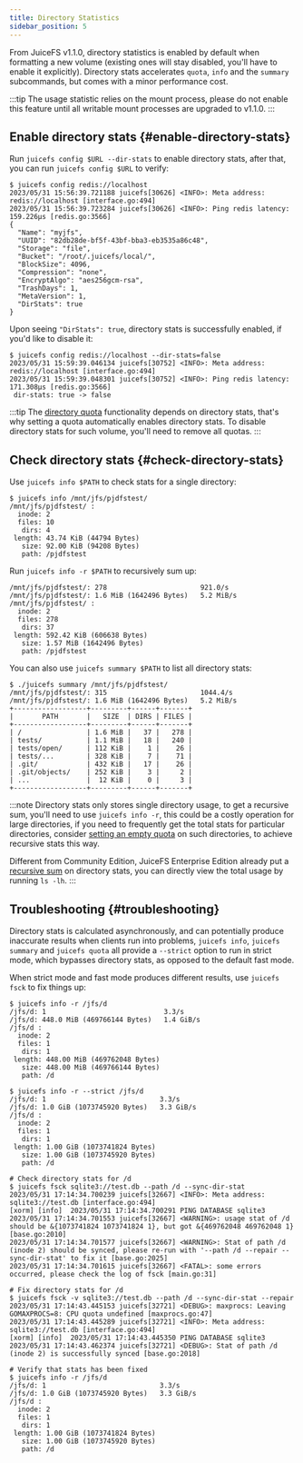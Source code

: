 ```yaml
---
title: Directory Statistics
sidebar_position: 5
---
```


From JuiceFS v1.1.0, directory statistics is enabled by default when formatting a new volume (existing ones will stay disabled, you'll have to enable it explicitly). Directory stats accelerates `quota`, `info` and the `summary` subcommands, but comes with a minor performance cost.

:::tip
The usage statistic relies on the mount process, please do not enable this feature until all writable mount processes are upgraded to v1.1.0.
:::

## Enable directory stats {#enable-directory-stats}

Run `juicefs config $URL --dir-stats` to enable directory stats, after that, you can run `juicefs config $URL` to verify:

```shell
$ juicefs config redis://localhost
2023/05/31 15:56:39.721188 juicefs[30626] <INFO>: Meta address: redis://localhost [interface.go:494]
2023/05/31 15:56:39.723284 juicefs[30626] <INFO>: Ping redis latency: 159.226µs [redis.go:3566]
{
  "Name": "myjfs",
  "UUID": "82db28de-bf5f-43bf-bba3-eb3535a86c48",
  "Storage": "file",
  "Bucket": "/root/.juicefs/local/",
  "BlockSize": 4096,
  "Compression": "none",
  "EncryptAlgo": "aes256gcm-rsa",
  "TrashDays": 1,
  "MetaVersion": 1,
  "DirStats": true
}
```

Upon seeing `"DirStats": true`, directory stats is successfully enabled, if you'd like to disable it:

```shell
$ juicefs config redis://localhost --dir-stats=false
2023/05/31 15:59:39.046134 juicefs[30752] <INFO>: Meta address: redis://localhost [interface.go:494]
2023/05/31 15:59:39.048301 juicefs[30752] <INFO>: Ping redis latency: 171.308µs [redis.go:3566]
 dir-stats: true -> false
```

:::tip
The [directory quota](./quota.md#directory-quota) functionality depends on directory stats, that's why setting a quota automatically enables directory stats. To disable directory stats for such volume, you'll need to remove all quotas.
:::

## Check directory stats {#check-directory-stats}

Use `juicefs info $PATH` to check stats for a single directory:

```shell
$ juicefs info /mnt/jfs/pjdfstest/
/mnt/jfs/pjdfstest/ :
  inode: 2
  files: 10
   dirs: 4
 length: 43.74 KiB (44794 Bytes)
   size: 92.00 KiB (94208 Bytes)
   path: /pjdfstest
```

Run `juicefs info -r $PATH` to recursively sum up:

```shell
/mnt/jfs/pjdfstest/: 278                       921.0/s
/mnt/jfs/pjdfstest/: 1.6 MiB (1642496 Bytes)   5.2 MiB/s
/mnt/jfs/pjdfstest/ :
  inode: 2
  files: 278
   dirs: 37
 length: 592.42 KiB (606638 Bytes)
   size: 1.57 MiB (1642496 Bytes)
   path: /pjdfstest
```

You can also use `juicefs summary $PATH` to list all directory stats:

```shell
$ ./juicefs summary /mnt/jfs/pjdfstest/
/mnt/jfs/pjdfstest/: 315                       1044.4/s
/mnt/jfs/pjdfstest/: 1.6 MiB (1642496 Bytes)   5.2 MiB/s
+------------------+---------+------+-------+
|       PATH       |   SIZE  | DIRS | FILES |
+------------------+---------+------+-------+
| /                | 1.6 MiB |   37 |   278 |
| tests/           | 1.1 MiB |   18 |   240 |
| tests/open/      | 112 KiB |    1 |    26 |
| tests/...        | 328 KiB |    7 |    71 |
| .git/            | 432 KiB |   17 |    26 |
| .git/objects/    | 252 KiB |    3 |     2 |
| ...              |  12 KiB |    0 |     3 |
+------------------+---------+------+-------+
```

:::note
Directory stats only stores single directory usage, to get a recursive sum, you'll need to use `juicefs info -r`, this could be a costly operation for large directories, if you need to frequently get the total stats for particular directories, consider [setting an empty quota](./quota.md#limit-capacity-and-inodes-of-directory) on such directories, to achieve recursive stats this way.

Different from Community Edition, JuiceFS Enterprise Edition already put a [recursive sum](/docs/cloud/guide/view_storage_usage) on directory stats, you can directly view the total usage by running `ls -lh`.
:::

## Troubleshooting {#troubleshooting}

Directory stats is calculated asynchronously, and can potentially produce inaccurate results when clients run into problems, `juicefs info`, `juicefs summary` and `juicefs quota` all provide a `--strict` option to run in strict mode, which bypasses directory stats, as opposed to the default fast mode.

When strict mode and fast mode produces different results, use `juicefs fsck` to fix things up:

```shell
$ juicefs info -r /jfs/d
/jfs/d: 1                             3.3/s
/jfs/d: 448.0 MiB (469766144 Bytes)   1.4 GiB/s
/jfs/d :
  inode: 2
  files: 1
   dirs: 1
 length: 448.00 MiB (469762048 Bytes)
   size: 448.00 MiB (469766144 Bytes)
   path: /d

$ juicefs info -r --strict /jfs/d
/jfs/d: 1                            3.3/s
/jfs/d: 1.0 GiB (1073745920 Bytes)   3.3 GiB/s
/jfs/d :
  inode: 2
  files: 1
   dirs: 1
 length: 1.00 GiB (1073741824 Bytes)
   size: 1.00 GiB (1073745920 Bytes)
   path: /d

# Check directory stats for /d
$ juicefs fsck sqlite3://test.db --path /d --sync-dir-stat
2023/05/31 17:14:34.700239 juicefs[32667] <INFO>: Meta address: sqlite3://test.db [interface.go:494]
[xorm] [info]  2023/05/31 17:14:34.700291 PING DATABASE sqlite3
2023/05/31 17:14:34.701553 juicefs[32667] <WARNING>: usage stat of /d should be &{1073741824 1073741824 1}, but got &{469762048 469762048 1} [base.go:2010]
2023/05/31 17:14:34.701577 juicefs[32667] <WARNING>: Stat of path /d (inode 2) should be synced, please re-run with '--path /d --repair --sync-dir-stat' to fix it [base.go:2025]
2023/05/31 17:14:34.701615 juicefs[32667] <FATAL>: some errors occurred, please check the log of fsck [main.go:31]

# Fix directory stats for /d
$ juicefs fsck -v sqlite3://test.db --path /d --sync-dir-stat --repair
2023/05/31 17:14:43.445153 juicefs[32721] <DEBUG>: maxprocs: Leaving GOMAXPROCS=8: CPU quota undefined [maxprocs.go:47]
2023/05/31 17:14:43.445289 juicefs[32721] <INFO>: Meta address: sqlite3://test.db [interface.go:494]
[xorm] [info]  2023/05/31 17:14:43.445350 PING DATABASE sqlite3
2023/05/31 17:14:43.462374 juicefs[32721] <DEBUG>: Stat of path /d (inode 2) is successfully synced [base.go:2018]

# Verify that stats has been fixed
$ juicefs info -r /jfs/d
/jfs/d: 1                            3.3/s
/jfs/d: 1.0 GiB (1073745920 Bytes)   3.3 GiB/s
/jfs/d :
  inode: 2
  files: 1
   dirs: 1
 length: 1.00 GiB (1073741824 Bytes)
   size: 1.00 GiB (1073745920 Bytes)
   path: /d
```
